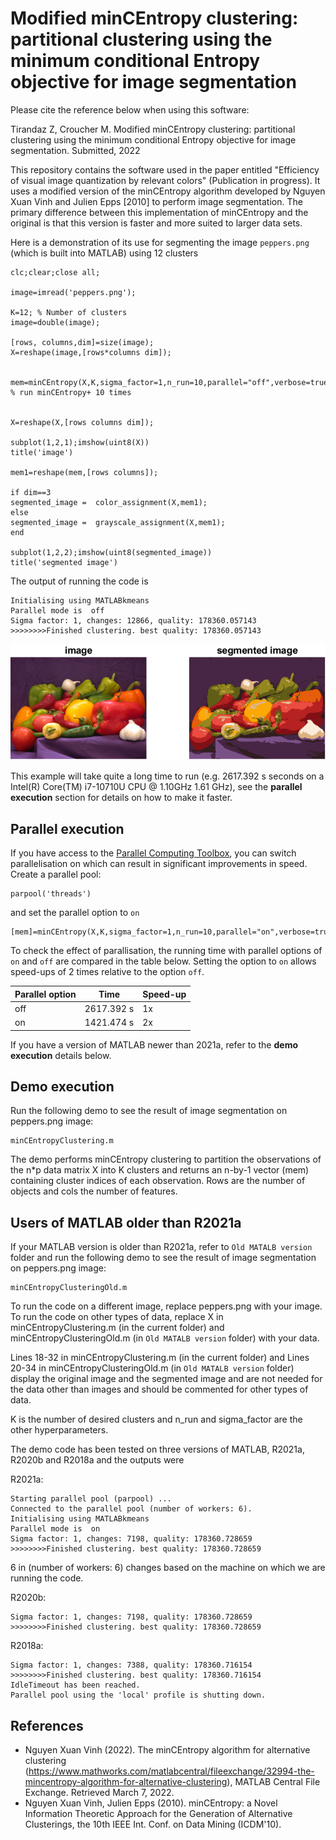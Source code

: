 # Modified minCEntropy clustering: partitional clustering using the minimum conditional Entropy objective for image segmentation

Please cite the reference below when using this software:

Tirandaz Z, Croucher M. Modified minCEntropy clustering: partitional clustering using the minimum conditional Entropy objective for image segmentation. Submitted, 2022

This repository contains the software used in the paper entitled "Efficiency of visual image quantization by relevant colors" (Publication in progress).  It uses a modified version of the minCEntropy algorithm developed by Nguyen Xuan Vinh and Julien Epps [2010] to perform image segmentation.  The primary difference between this implementation of minCEntropy and the original is that this version is faster and more suited to larger data sets. 

Here is a demonstration of its use for segmenting the image `peppers.png` (which is built into MATLAB) using 12 clusters

```
clc;clear;close all;

image=imread('peppers.png');

K=12; % Number of clusters
image=double(image);

[rows, columns,dim]=size(image);
X=reshape(image,[rows*columns dim]);

   
mem=minCEntropy(X,K,sigma_factor=1,n_run=10,parallel="off",verbose=true);  % run minCEntropy+ 10 times


X=reshape(X,[rows columns dim]);

subplot(1,2,1);imshow(uint8(X))
title('image')

mem1=reshape(mem,[rows columns]);

if dim==3
segmented_image =  color_assignment(X,mem1);
else
segmented_image =  grayscale_assignment(X,mem1);
end

subplot(1,2,2);imshow(uint8(segmented_image))
title('segmented image')

```

The output of running the code is 

```
Initialising using MATLABkmeans
Parallel mode is  off
Sigma factor: 1, changes: 12866, quality: 178360.057143
>>>>>>>>Finished clustering. best quality: 178360.057143

```

![](https://github.com/ZT-HT/Clustering_minCEntropy/blob/main/segmented.bmp)



This example will take quite a long time to run (e.g. 2617.392 s seconds on a Intel(R) Core(TM) i7-10710U CPU @ 1.10GHz 1.61 GHz), see the **parallel execution** section for details on how to make it faster.

## Parallel execution 

If you have access to the [Parallel Computing Toolbox](https://www.mathworks.com/products/parallel-computing.html), you can switch parallelisation on which can result in significant improvements in speed.  Create a parallel pool:

```
parpool('threads')
```

and set the parallel option to `on`

```
[mem]=minCEntropy(X,K,sigma_factor=1,n_run=10,parallel="on",verbose=true);
```


To check the effect of parallisation, the running time with parallel options of `on` and `off` are compared in the table below. Setting the option to `on` allows speed-ups of 2 times relative to the option `off`. 


 |  Parallel option     | Time   | Speed-up | 
 | ------------------   | ----   | -------- | 
 |       off                  | 2617.392 s       | 1x |
 |       on                   | 1421.474 s       |  2x  |
  


If you have a version of MATLAB newer than 2021a, refer to the **demo execution** details below.


## Demo execution

Run the following demo to see the result of image segmentation on peppers.png image:

```
minCEntropyClustering.m
```

The demo performs minCEntropy clustering to partition the observations of the n*p data matrix X into K clusters and returns an n-by-1 vector (mem) containing cluster indices of each observation. Rows are the number of objects and cols the number of features.


## Users of MATLAB older than R2021a

If your MATLAB version is older than R2021a, refer to `Old MATALB version` folder  and run the following demo to see the result of image segmentation on peppers.png image:

```
minCEntropyClusteringOld.m
```


To run the code on a different image, replace peppers.png with your image. To run the code on other types of data, replace X in minCEntropyClustering.m (in the current folder) and minCEntropyClusteringOld.m (in `Old MATALB version` folder) with your data. 

Lines 18-32 in minCEntropyClustering.m (in the current folder) and Lines 20-34 in minCEntropyClusteringOld.m (in `Old MATALB version` folder) display the original image and the segmented image and are not needed for the data other than images and should be commented for other types of data. 

K is the number of desired clusters and n_run and sigma_factor are the other hyperparameters. 

The demo code has been tested on three versions of MATLAB, R2021a, R2020b and R2018a and the outputs were

R2021a:

```
Starting parallel pool (parpool) ...
Connected to the parallel pool (number of workers: 6).
Initialising using MATLABkmeans
Parallel mode is  on
Sigma factor: 1, changes: 7198, quality: 178360.728659
>>>>>>>>Finished clustering. best quality: 178360.728659
```

6 in (number of workers: 6) changes based on the machine on which we are running the code.


R2020b:

```
Sigma factor: 1, changes: 7198, quality: 178360.728659
>>>>>>>>Finished clustering. best quality: 178360.728659
```

R2018a:
```
Sigma factor: 1, changes: 7388, quality: 178360.716154
>>>>>>>>Finished clustering. best quality: 178360.716154
IdleTimeout has been reached.
Parallel pool using the 'local' profile is shutting down.
```

## References

* Nguyen Xuan Vinh (2022). The minCEntropy algorithm for alternative clustering (https://www.mathworks.com/matlabcentral/fileexchange/32994-the-mincentropy-algorithm-for-alternative-clustering), MATLAB Central File Exchange. Retrieved March 7, 2022.
* Nguyen Xuan Vinh, Julien Epps (2010). minCEntropy: a Novel Information Theoretic Approach for the Generation of Alternative Clusterings, the 10th IEEE Int. Conf. on Data Mining (ICDM'10).


